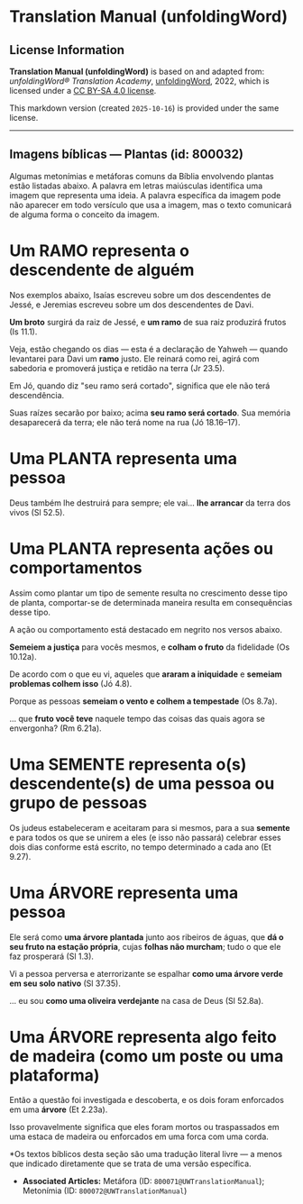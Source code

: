 # Translation Manual (unfoldingWord)

## License Information

**Translation Manual (unfoldingWord)** is based on and adapted from: _unfoldingWord® Translation Academy_, [unfoldingWord](https://unfoldingword.org/utw), 2022, which is licensed under a [CC BY-SA 4.0 license](https://creativecommons.org/licenses/by-sa/4.0/legalcode.en).

This markdown version (created `2025-10-16`) is provided under the same license.



--------------------------------

## Imagens bíblicas — Plantas (id: 800032)

Algumas metonímias e metáforas comuns da Bíblia envolvendo plantas estão listadas abaixo. A palavra em letras maiúsculas identifica uma imagem que representa uma ideia. A palavra específica da imagem pode não aparecer em todo versículo que usa a imagem, mas o texto comunicará de alguma forma o conceito da imagem.

Um RAMO representa o descendente de alguém
==========================================

Nos exemplos abaixo, Isaías escreveu sobre um dos descendentes de Jessé, e Jeremias escreveu sobre um dos descendentes de Davi.

**Um broto** surgirá da raiz de Jessé, e **um ramo** de sua raiz produzirá frutos (Is 11\.1\).

Veja, estão chegando os dias — esta é a declaração de Yahweh — quando levantarei para Davi um **ramo** justo. Ele reinará como rei, agirá com sabedoria e promoverá justiça e retidão na terra (Jr 23\.5\).

Em Jó, quando diz "seu ramo será cortado", significa que ele não terá descendência.

Suas raízes secarão por baixo; acima **seu ramo será cortado**. Sua memória desaparecerá da terra; ele não terá nome na rua (Jó 18\.16–17\).

Uma PLANTA representa uma pessoa
================================

Deus também lhe destruirá para sempre; ele vai… **lhe arrancar** da terra dos vivos (Sl 52\.5\).

Uma PLANTA representa ações ou comportamentos
=============================================

Assim como plantar um tipo de semente resulta no crescimento desse tipo de planta, comportar\-se de determinada maneira resulta em consequências desse tipo.

A ação ou comportamento está destacado em negrito nos versos abaixo.

**Semeiem a justiça** para vocês mesmos, e **colham o fruto** da fidelidade (Os 10\.12a).

De acordo com o que eu vi, aqueles que **araram a iniquidade** e **semeiam problemas colhem isso** (Jó 4\.8\).

Porque as pessoas **semeiam o vento e colhem a tempestade** (Os 8\.7a).

... que **fruto você teve** naquele tempo das coisas das quais agora se envergonha? (Rm 6\.21a).

Uma SEMENTE representa o(s) descendente(s) de uma pessoa ou grupo de pessoas
============================================================================

Os judeus estabeleceram e aceitaram para si mesmos, para a sua **semente** e para todos os que se unirem a eles (e isso não passará) celebrar esses dois dias conforme está escrito, no tempo determinado a cada ano (Et 9\.27\).

Uma ÁRVORE representa uma pessoa
================================

Ele será como **uma árvore plantada** junto aos ribeiros de águas, que **dá o seu fruto na estação própria**, cujas **folhas não murcham**; tudo o que ele faz prosperará (Sl 1\.3\).

Vi a pessoa perversa e aterrorizante se espalhar **como uma árvore verde em seu solo nativo** (Sl 37\.35\).

... eu sou **como uma oliveira verdejante** na casa de Deus (Sl 52\.8a).

Uma ÁRVORE representa algo feito de madeira (como um poste ou uma plataforma)
=============================================================================

Então a questão foi investigada e descoberta, e os dois foram enforcados em uma **árvore** (Et 2\.23a).

Isso provavelmente significa que eles foram mortos ou traspassados em uma estaca de madeira ou enforcados em uma forca com uma corda.

\*Os textos bíblicos desta seção são uma tradução literal livre — a menos que indicado diretamente que se trata de uma versão específica.

* **Associated Articles:** Metáfora (ID: `800071@UWTranslationManual`); Metonímia (ID: `800072@UWTranslationManual`)

